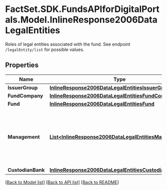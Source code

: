 # FactSet.SDK.FundsAPIforDigitalPortals.Model.InlineResponse2006DataLegalEntities
Roles of legal entities associated with the fund.  See endpoint `/legalEntity/list` for possible values.

## Properties

Name | Type | Description | Notes
------------ | ------------- | ------------- | -------------
**IssuerGroup** | [**InlineResponse2006DataLegalEntitiesIssuerGroup**](InlineResponse2006DataLegalEntitiesIssuerGroup.md) |  | [optional] 
**FundCompany** | [**InlineResponse2006DataLegalEntitiesFundCompany**](InlineResponse2006DataLegalEntitiesFundCompany.md) |  | [optional] 
**Fund** | [**InlineResponse2006DataLegalEntitiesFund**](InlineResponse2006DataLegalEntitiesFund.md) |  | [optional] 
**Management** | [**List&lt;InlineResponse2006DataLegalEntitiesManagement&gt;**](InlineResponse2006DataLegalEntitiesManagement.md) | Management of the fund. The role might be occupied by natural as well as by juristic persons. | [optional] 
**CustodianBank** | [**InlineResponse2006DataLegalEntitiesCustodianBank**](InlineResponse2006DataLegalEntitiesCustodianBank.md) |  | [optional] 

[[Back to Model list]](../README.md#documentation-for-models) [[Back to API list]](../README.md#documentation-for-api-endpoints) [[Back to README]](../README.md)


